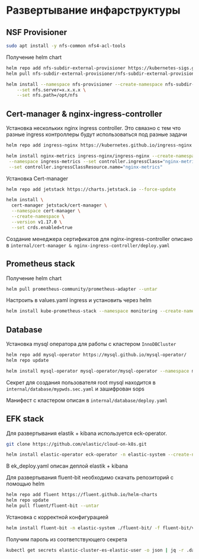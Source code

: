 # Развертывание инфарструктуры

## NSF Provisioner

```bash
sudo apt install -y nfs-common nfs4-acl-tools 
```

Получение helm chart

```bash
helm repo add nfs-subdir-external-provisioner https://kubernetes-sigs.github.io/nfs-subdir-external-provisioner/
helm pull nfs-subdir-external-provisioner/nfs-subdir-external-provisioner --untar
```

```bash
helm install --namespace nfs-provisioner --create-namespace nfs-subdir-external-provisioner nfs-subdir-external-provisioner/nfs-subdir-external-provisioner \
    --set nfs.server=x.x.x.x \
    --set nfs.path=/opt/nfs 
```

## Cert-manager & nginx-ingress-controller

Установка нескольких nginx ingress controller. Это свяазно с тем что разные ingress контроллеры будут использоваться под разные задачи

```bash
helm repo add ingress-nginx https://kubernetes.github.io/ingress-nginx --force-update
```

```bash
helm install nginx-metrics ingress-nginx/ingress-nginx --create-namespace \
 --namespace ingress-metrics --set controller.ingressClass="nginx-metrics" \
 --set controller.ingressClassResource.name="nginx-metrics" 
```

Установка Cert-manager

```bash
helm repo add jetstack https://charts.jetstack.io --force-update
```

```bash
helm install \
  cert-manager jetstack/cert-manager \
  --namespace cert-manager \
  --create-namespace \
  --version v1.17.0 \
  --set crds.enabled=true
```

Создание менеджера сертификатов для nginx-ingress-controller описано в `internal/cert-manager & nginx-ingress-controller/deploy.yaml`

## Prometheus stack

Получение helm chart

```bash
helm pull prometheus-community/prometheus-adapter --untar
```

Настроить в values.yaml ingress и установить через helm

```bash
helm install kube-prometheus-stack --namespace monitoring --create-namespace --wait -f kube-prometheus-stack/values.yaml ./kube-prometheus-stack
```

## Database

Установка mysql оператора для работы с кластером `InnoDBCluster`

```bash
helm repo add mysql-operator https://mysql.github.io/mysql-operator/
helm repo update
```

```bash
helm install mysql-operator mysql-operator/mysql-operator --namespace mysql-system --create-namespace
```

Cекрет для создания пользователя root mysql находится в `internal/database/mypwds.sec.yaml` и зашифрован sops

Манифест с кластером описан в `internal/database/deploy.yaml`

## EFK stack

Для развертывания elastik + kibana используется eck-operator.

```bash
git clone https://github.com/elastic/cloud-on-k8s.git
```

```bash
helm install elastic-operator eck-operator -n elastic-system --create-namespace
```

В ek_deploy.yaml описан деплой elastik + kibana

Для развертывания fluent-bit необходимо скачать репозиторий c помощью helm

```bash
helm repo add fluent https://fluent.github.io/helm-charts
helm repo update
helm pull fluent/fluent-bit --untar
```

Установка с корректной конфигурацией

```bash
helm install fluent-bit -n elastic-system ./fluent-bit/ -f fluent-bit/values.yaml
```

Получим пароль из соответствующего секрета

```bash
kubectl get secrets elastic-cluster-es-elastic-user -o json | jq -r .data.elastic | base64 -d
```
